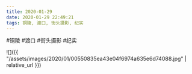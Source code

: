 ```yaml
---
title: 2020-01-29
date: 2020-01-29 22:49:21
tags: 铜陵, 渡口, 街头摄影, 纪实
---
```




#铜陵 #渡口 #街头摄影 #纪实

![]({{ "/assets/images/2020/01/00550835ea43e04f6974a635e6d74088.jpg" | relative_url }})
